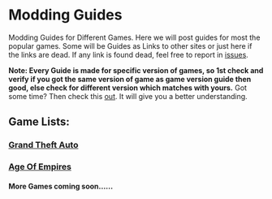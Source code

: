 # Modding Guides

Modding Guides for Different Games. Here we will post guides for most the popular games. Some will be Guides as Links to other sites or just here if the links are dead. If any link is found dead, feel free to report in [issues](https://github.com/Vampire-Lazy/modding-guides/issues).

**Note: Every Guide is made for specific version of games, so 1st check and verify if you got the same version of game as game version guide then good, else check for different version which matches with yours.**
Got some time? Then check this [out](https://github.com/Vampire-Lazy/Modding-Guides/wiki). It will give you a better understanding.

## Game Lists:

### [Grand Theft Auto](https://github.com/Vampire-Lazy/modding-guides/blob/main/games/gta/gta.md)

### [Age Of Empires](https://github.com/Vampire-Lazy/modding-guides/blob/main/games/aoe/aoe.md)

#### More Games coming soon......

